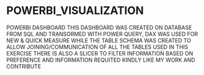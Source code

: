 # POWERBI_VISUALIZATION
POWERBI DASHBOARD
THIS DASHBOARD WAS CREATED ON DATABASE FROM SQL AND TRANSORMED WITH POWER QUERY, DAX WAS USED FOR NEW & QUICK MEASURE WHILE THE TABLE SCHEMA WAS CREATED TO ALLOW JOINING/COMMUNICATION OF ALL THE TABLES USED IN THIS EXERCISE
THERE IS ALSO A SLICER TO FILTER INFORMATION BASED ON PREFERENCE AND INFORMATION REQUITED
KINDLY LIKE MY WORK AND CONTRIBUTE
